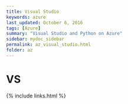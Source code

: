 ```yaml
---
title: Visual Studio
keywords: azure
last_updated: October 6, 2016
tags: [Azure]
summary: "Visual Studio and Python on Azure"
sidebar: mydoc_sidebar
permalink: az_visual_studio.html
folder: az
---
```


# VS

{% include links.html %}
